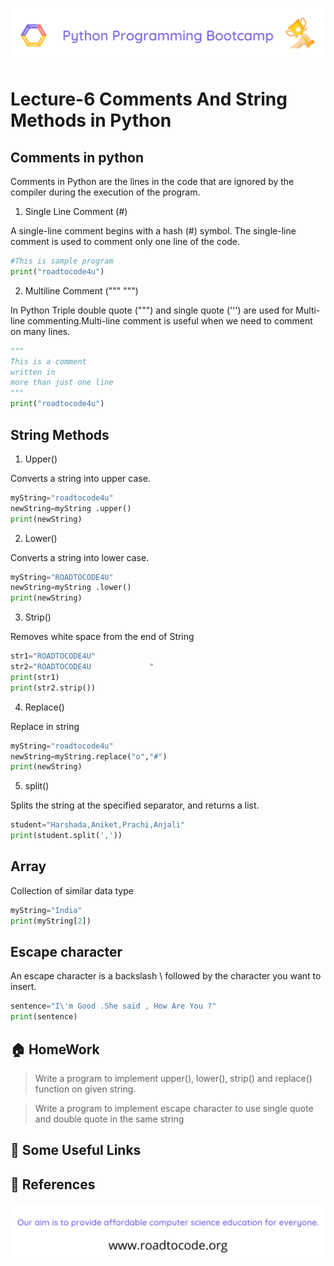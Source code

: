 <!-- HEADER -->
<p align="center">
  <img  src="./../assets/header.png" />
</p>

# Lecture-6 Comments And String Methods in Python

## Comments in python

Comments in Python are the lines in the code that are ignored by the compiler during the execution of the program.

1. Single Line Comment (#)

A single-line comment begins with a hash (#) symbol. The single-line comment is used to comment only one line of the code. 
```python
#This is sample program 
print("roadtocode4u")
```
2. Multiline Comment ("""   """)

In Python Triple double quote (""") and single quote (''') are used for Multi-line commenting.Multi-line comment is useful when we need to comment on many lines. 
```python
"""
This is a comment
written in
more than just one line
"""
print("roadtocode4u")
```

## String Methods

1.  Upper()

Converts a string into upper case.
```python
myString="roadtocode4u"
newString=myString .upper()
print(newString)
```

2. Lower()

Converts a string into lower case.
```python
myString="ROADTOCODE4U"
newString=myString .lower()
print(newString)
```
3. Strip()

Removes white space from the end of String 
```python
str1="ROADTOCODE4U"
str2="ROADTOCODE4U             "
print(str1)
print(str2.strip())
```

4. Replace()

Replace in string
```python
myString="roadtocode4u"
newString=myString.replace("o","#")
print(newString)
```

5. split()

Splits the string at the specified separator, and returns a list.
```python
student="Harshada,Aniket,Prachi,Anjali"
print(student.split(','))
```

## Array 
 Collection of similar data type
 ```python
myString="India"
print(myString[2])
 ```

## Escape character

 An escape character is a backslash \ followed by the character you want to insert.

 ```python
 sentence="I\'m Good .She said , How Are You ?"
print(sentence)
 ```

## 🏠 HomeWork

>Write a program to implement upper(), lower(), strip() and replace() function on given string.

>Write a program to implement escape character to use single quote and double quote in the same string

## 🔗 Some Useful Links

## 📖 References

<!-- FOOTER -->
<p align="center">
  <img  src="./../assets/footer.png" />
</p>